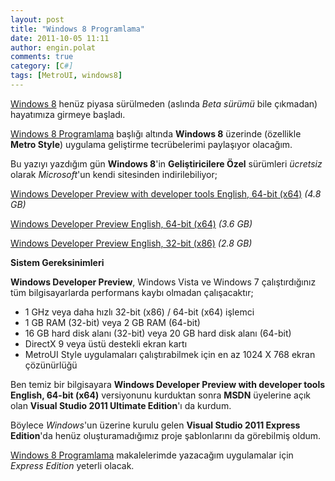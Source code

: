 ```yaml
---
layout: post
title: "Windows 8 Programlama"
date: 2011-10-05 11:11
author: engin.polat
comments: true
category: [C#]
tags: [MetroUI, windows8]
---
```

<a href="http://www.microsoft.com/presspass/features/2011/jun11/06-01corporatenews.aspx" title="Windows 8" target="_blank" rel="noopener">Windows 8</a> henüz piyasa sürülmeden (aslında *Beta sürümü* bile çıkmadan) hayatımıza girmeye başladı.

<a href="http://www.enginpolat.com/etiket/windows8/" title="Windows 8 Programlama" target="_blank" rel="noopener">Windows 8 Programlama</a> başlığı altında **Windows 8** üzerinde (özellikle **Metro Style**) uygulama geliştirme tecrübelerimi paylaşıyor olacağım.

Bu yazıyı yazdığım gün **Windows 8**'in **Geliştiricilere Özel** sürümleri *ücretsiz* olarak *Microsoft*'un kendi sitesinden indirilebiliyor;

<a href="http://wdp.dlws.microsoft.com/WDPDL/9B8DFDFF736C5B1DBF956B89D8A9D4FD925DACD2/WindowsDeveloperPreview-64bit-English-Developer.iso" target="_blank" rel="noopener">Windows Developer Preview with developer tools English, 64-bit (x64)</a> *(4.8 GB)*

<a href="http://wdp.dlws.microsoft.com/WDPDL/9B8DFDFF736C5B1DBF956B89D8A9D4FD925DACD2/WindowsDeveloperPreview-64bit-English.iso" target="_blank" rel="noopener">Windows Developer Preview English, 64-bit (x64)</a> *(3.6 GB)*

<a href="http://wdp.dlws.microsoft.com/WDPDL/9B8DFDFF736C5B1DBF956B89D8A9D4FD925DACD2/WindowsDeveloperPreview-32bit-English.iso" target="_blank" rel="noopener">Windows Developer Preview English, 32-bit (x86)</a> *(2.8 GB)*

**Sistem Gereksinimleri**

**Windows Developer Preview**, Windows Vista ve Windows 7 çalıştırdığınız tüm bilgisayarlarda performans kaybı olmadan çalışacaktır;


*   1 GHz veya daha hızlı 32-bit (x86) / 64-bit (x64) işlemci
*   1 GB RAM (32-bit) veya 2 GB RAM (64-bit)
*   16 GB hard disk alanı (32-bit) veya 20 GB hard disk alanı (64-bit)
*   DirectX 9 veya üstü destekli ekran kartı
*   MetroUI Style uygulamaları çalıştırabilmek için en az 1024 X 768 ekran çözünürlüğü

Ben temiz bir bilgisayara **Windows Developer Preview with developer tools English, 64-bit (x64)** versiyonunu kurduktan sonra **MSDN** üyelerine açık olan **Visual Studio 2011 Ultimate Edition**'ı da kurdum.

Böylece *Windows*'un üzerine kurulu gelen **Visual Studio 2011 Express Edition**'da henüz oluşturamadığımız proje şablonlarını da görebilmiş oldum.

<a href="http://www.enginpolat.com/etiket/windows8/" title="Windows 8 Programlama" target="_blank" rel="noopener">Windows 8 Programlama</a> makalelerimde yazacağım uygulamalar için *Express Edition* yeterli olacak.


